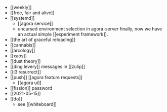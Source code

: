 - [[weekly]]
- [[free, fair and alive]]
- [[systemd]]
	- [[agora service]]
	- uncursed environment selection in agora-server finally, now we have an actual simple [[experiment framework]].
- [[the art of graceful reloading]]
- [[cannabis]]
- [[arcology]]
- [[xaos]]
- [[dust theory]]
- [[ding levery]] messages in [[zulip]]
- [[i3 resurrect]]
- [[push]] [[agora feature requests]]
	- [[agora ui]]
- [[fission]] password
- [[2021-05-15]]
- [[do]]
	 - see [[whiteboard]]